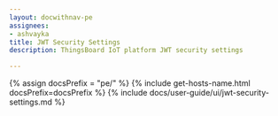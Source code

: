 ```yaml
---
layout: docwithnav-pe
assignees:
- ashvayka
title: JWT Security Settings
description: ThingsBoard IoT platform JWT security settings

---
```


{% assign docsPrefix = "pe/" %}
{% include get-hosts-name.html docsPrefix=docsPrefix %}
{% include docs/user-guide/ui/jwt-security-settings.md %}
